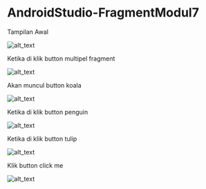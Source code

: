 # AndroidStudio-FragmentModul7

Tampilan Awal

![alt_text](https://github.com/maharani26/AndroidStudio-FragmentModul7/blob/master/1.jpeg)

Ketika di klik button multipel fragment

![alt_text](https://github.com/maharani26/AndroidStudio-FragmentModul7/blob/master/2.jpeg)

Akan muncul button koala

![alt_text](https://github.com/maharani26/AndroidStudio-FragmentModul7/blob/master/3.jpeg)

Ketika di klik button penguin

![alt_text](https://github.com/maharani26/AndroidStudio-FragmentModul7/blob/master/4.jpeg)

Ketika di klik button tulip

![alt_text](https://github.com/maharani26/AndroidStudio-FragmentModul7/blob/master/5.jpeg)

Klik button click me

![alt_text](https://github.com/maharani26/AndroidStudio-FragmentModul7/blob/master/6.jpeg)




